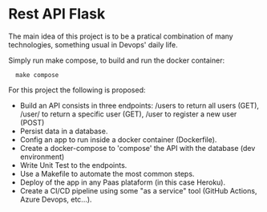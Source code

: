 # Rest API Flask

The main idea of this project is to be a pratical combination of many technologies, something usual in Devops' daily life.

Simply run make compose, to build and run the docker container:
```make
  make compose
```
For this project the following is proposed:
- Build an API consists in three endpoints:
    /users to return all users (GET),
    /user/<cpf> to return a specific user (GET),
    /user to register a new user (POST)
- Persist data in a database.
- Config an app to run inside a docker container (Dockerfile).
- Create a docker-compose to 'compose' the API with the database (dev environment)
- Write Unit Test to the endpoints.
- Use a Makefile to automate the most common steps.
- Deploy of the app in any Paas plataform (in this case Heroku).
- Create a CI/CD pipeline using some "as a service" tool (GitHub Actions, Azure Devops, etc...).
